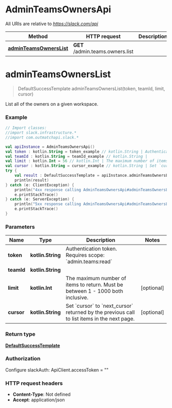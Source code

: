 # AdminTeamsOwnersApi

All URIs are relative to *https://slack.com/api*

Method | HTTP request | Description
------------- | ------------- | -------------
[**adminTeamsOwnersList**](AdminTeamsOwnersApi.md#adminTeamsOwnersList) | **GET** /admin.teams.owners.list | 


<a name="adminTeamsOwnersList"></a>
# **adminTeamsOwnersList**
> DefaultSuccessTemplate adminTeamsOwnersList(token, teamId, limit, cursor)



List all of the owners on a given workspace.

### Example
```kotlin
// Import classes:
//import slack.infrastructure.*
//import com.outmatchapi.slack.*

val apiInstance = AdminTeamsOwnersApi()
val token : kotlin.String = token_example // kotlin.String | Authentication token. Requires scope: `admin.teams:read`
val teamId : kotlin.String = teamId_example // kotlin.String | 
val limit : kotlin.Int = 56 // kotlin.Int | The maximum number of items to return. Must be between 1 - 1000 both inclusive.
val cursor : kotlin.String = cursor_example // kotlin.String | Set `cursor` to `next_cursor` returned by the previous call to list items in the next page.
try {
    val result : DefaultSuccessTemplate = apiInstance.adminTeamsOwnersList(token, teamId, limit, cursor)
    println(result)
} catch (e: ClientException) {
    println("4xx response calling AdminTeamsOwnersApi#adminTeamsOwnersList")
    e.printStackTrace()
} catch (e: ServerException) {
    println("5xx response calling AdminTeamsOwnersApi#adminTeamsOwnersList")
    e.printStackTrace()
}
```

### Parameters

Name | Type | Description  | Notes
------------- | ------------- | ------------- | -------------
 **token** | **kotlin.String**| Authentication token. Requires scope: &#x60;admin.teams:read&#x60; |
 **teamId** | **kotlin.String**|  |
 **limit** | **kotlin.Int**| The maximum number of items to return. Must be between 1 - 1000 both inclusive. | [optional]
 **cursor** | **kotlin.String**| Set &#x60;cursor&#x60; to &#x60;next_cursor&#x60; returned by the previous call to list items in the next page. | [optional]

### Return type

[**DefaultSuccessTemplate**](DefaultSuccessTemplate.md)

### Authorization


Configure slackAuth:
    ApiClient.accessToken = ""

### HTTP request headers

 - **Content-Type**: Not defined
 - **Accept**: application/json

